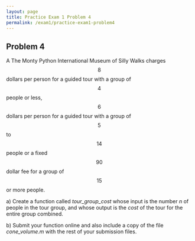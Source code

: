 ```yaml
---
layout: page
title: Practice Exam 1 Problem 4
permalink: /exam1/practice-exam1-problem4
---
```


## Problem 4

A The Monty Python International Museum of Silly Walks charges $$8$$ dollars per person for a guided tour with a group of $$4$$ people or less, $$6$$ dollars per person for a guided tour with a group of $$5$$ to $$14$$ people or a fixed $$90$$ dollar fee for a group of $$15$$ or more people.

a) Create a function called *tour_group_cost* whose input is the number *n* of people in the tour group, and whose output is the *cost* of the tour for the entire group combined.

b) Submit your function online and also include a copy of the file *cone_volume.m* with the rest of your submission files.


